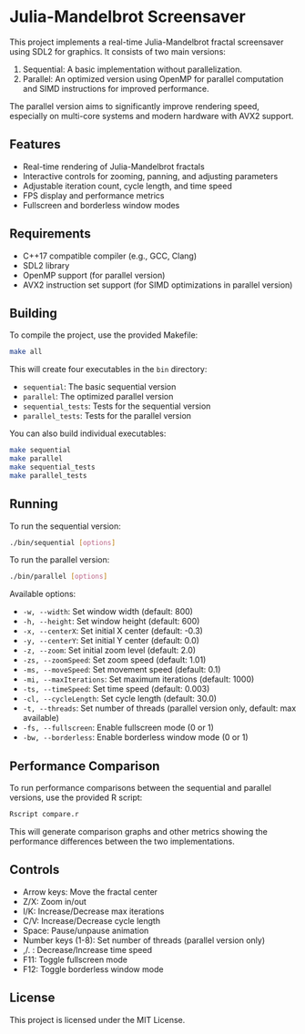 # Julia-Mandelbrot Screensaver

This project implements a real-time Julia-Mandelbrot fractal screensaver using SDL2 for graphics. It consists of two main versions:

1. Sequential: A basic implementation without parallelization.
2. Parallel: An optimized version using OpenMP for parallel computation and SIMD instructions for improved performance.

The parallel version aims to significantly improve rendering speed, especially on multi-core systems and modern hardware with AVX2 support.

## Features

- Real-time rendering of Julia-Mandelbrot fractals
- Interactive controls for zooming, panning, and adjusting parameters
- Adjustable iteration count, cycle length, and time speed
- FPS display and performance metrics
- Fullscreen and borderless window modes

## Requirements

- C++17 compatible compiler (e.g., GCC, Clang)
- SDL2 library
- OpenMP support (for parallel version)
- AVX2 instruction set support (for SIMD optimizations in parallel version)

## Building

To compile the project, use the provided Makefile:

```bash
make all
```

This will create four executables in the `bin` directory:

- `sequential`: The basic sequential version
- `parallel`: The optimized parallel version
- `sequential_tests`: Tests for the sequential version
- `parallel_tests`: Tests for the parallel version

You can also build individual executables:

```bash
make sequential
make parallel
make sequential_tests
make parallel_tests
```

## Running

To run the sequential version:

```bash
./bin/sequential [options]
```

To run the parallel version:

```bash
./bin/parallel [options]
```

Available options:

- `-w, --width`: Set window width (default: 800)
- `-h, --height`: Set window height (default: 600)
- `-x, --centerX`: Set initial X center (default: -0.3)
- `-y, --centerY`: Set initial Y center (default: 0.0)
- `-z, --zoom`: Set initial zoom level (default: 2.0)
- `-zs, --zoomSpeed`: Set zoom speed (default: 1.01)
- `-ms, --moveSpeed`: Set movement speed (default: 0.1)
- `-mi, --maxIterations`: Set maximum iterations (default: 1000)
- `-ts, --timeSpeed`: Set time speed (default: 0.003)
- `-cl, --cycleLength`: Set cycle length (default: 30.0)
- `-t, --threads`: Set number of threads (parallel version only, default: max available)
- `-fs, --fullscreen`: Enable fullscreen mode (0 or 1)
- `-bw, --borderless`: Enable borderless window mode (0 or 1)

## Performance Comparison

To run performance comparisons between the sequential and parallel versions, use the provided R script:

```bash
Rscript compare.r
```

This will generate comparison graphs and other metrics showing the performance differences between the two implementations.

## Controls

- Arrow keys: Move the fractal center
- Z/X: Zoom in/out
- I/K: Increase/Decrease max iterations
- C/V: Increase/Decrease cycle length
- Space: Pause/unpause animation
- Number keys (1-8): Set number of threads (parallel version only)
- ,/. : Decrease/Increase time speed
- F11: Toggle fullscreen mode
- F12: Toggle borderless window mode

## License

This project is licensed under the MIT License.
